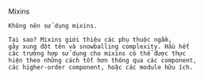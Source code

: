 Mixins

    Không nên sử dụng mixins.

    Tại sao? Mixins giới thiệu các phụ thuộc ngầm, 
	gây xung đột tên và snowballing complexity. Hầu hết 
	các trường hợp sử dụng cho mixins có thể được thực 
	hiện theo những cách tốt hơn thông qua các component,
	các higher-order component, hoặc các module hữu ích.
